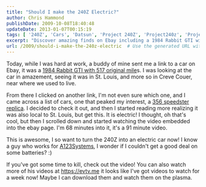 ```yaml
---
title: "Should I make the 240Z Electric?"
author: Chris Hammond
publishDate: 2009-10-08T18:40:48
updateDate: 2013-01-07T00:15:19
tags: [ '240Z', 'Cars', 'Datsun', 'Project 240Z', 'Project240z', 'Project240Zcom' ]
excerpt: "Discover amazing finds on Ebay including a 1984 Rabbit GTI with 517 miles and a local 356 speedster replica electric car in St. Louis. Watch the fascinating video here! #EbayFinds #ElectricCars"
url: /2009/should-i-make-the-240z-electric  # Use the generated URL with year
---
```

<p>Today, while I was hard at work, a buddy of mine sent me a link to a car on Ebay, it was a <a href="https://cgi.ebay.com/ebaymotors/1984-GTI-RABBIT-517-ORIGINAL-MILES-ORIGINAL-OWNER_W0QQitemZ130335847774QQcmdZViewItemQQptZUS_Cars_Trucks?hash=item1e589f355e#ht_500wt_1182">1984 Rabbit GTI with 517 original mile</a>s. I was looking at the car in amazement, seeing it was in St. Louis, and more so in Creve Couer, near where we used to live.</p> <p>From there I clicked on another link, I'm not even sure which one, and I came across a list of cars, one that peaked my interest, a <a href="https://cgi.ebay.com/ebaymotors/Electric-Car-1957-Porsche-356-Speedster-Replica_W0QQitemZ260484651636QQcmdZViewItemQQptZUS_Cars_Trucks?hash=item3ca6185a74">356 speedster replica</a>. I decided to check it out, and then I started reading more realizing it was also local to St. Louis, but get this. It is electric!&nbsp;I thought, oh that's cool, but then I scrolled down and started watching the video embedded into the ebay page. I'm 68 minutes into it, it's a 91 minute video.</p> <p>This is awesome, I so want to turn the 240Z into an electric car now! I know a guy who works for <a href="https://www.a123systems.com/">A123Systems</a>, I wonder if I couldn't get a good deal on some batteries? :)&nbsp;</p> <p>If you've got some time to kill, check out the video! You can also watch more of his videos at <a href="https://evtv.me">https://evtv.me</a>&nbsp;it looks like I've got videos to watch for a week now! Maybe I can download them and watch them on the plasma.&nbsp;</p> <p>&nbsp;</p>


